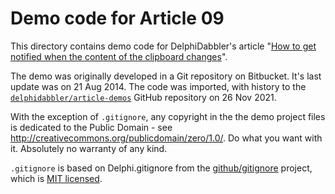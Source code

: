 # Demo code for Article 09

This directory contains demo code for DelphiDabbler's article "[How to get notified when the content of the clipboard changes](https://delphidabbler.com/articles/9)".

The demo was originally developed in a Git repository on Bitbucket. It's last update was on 21 Aug 2014. The code was imported, with history to the [`delphidabbler/article-demos`](https://github.com/delphidabbler/article-demos) GitHub repository on 26 Nov 2021.

With the exception of `.gitignore`, any copyright in the the demo project files is dedicated to the
Public Domain - see http://creativecommons.org/publicdomain/zero/1.0/. Do what you want with it. Absolutely no warranty of any kind.

`.gitignore` is based on Delphi.gitignore from the [github/gitignore](https://github.com/github/gitignore) project, which is [MIT licensed](https://raw.githubusercontent.com/github/gitignore/master/LICENSE).
